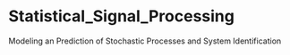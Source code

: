 # Statistical_Signal_Processing
Modeling an Prediction of Stochastic Processes and
System Identification
